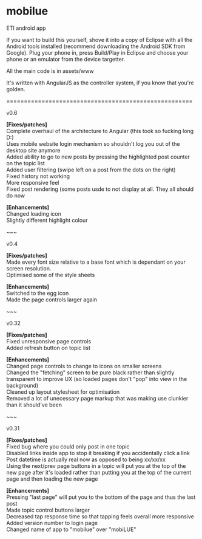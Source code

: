 mobilue
========

ETI android app

If you want to build this yourself, shove it into a copy of Eclipse with all the Android tools installed (recommend downloading the
Android SDK from Google). Plug your phone in, press Build/Play in Eclipse and choose your phone or an emulator
from the device targetter. 

All the main code is in assets/www

It's written with AngularJS as the controller system, if you know that you're golden.


<p>=====================================================</p>
v0.6

<b>[Fixes/patches]</b><br/>
Complete overhaul of the architecture to Angular (this took so fucking long D:) <br/>
Uses mobile website login mechanism so shouldn't log you out of the desktop site anymore<br/>
Added ability to go to new posts by pressing the highlighted post counter on the topic list<br/>
Added user filtering (swipe left on a post from the dots on the right)<br/>
Fixed history not working<br/>
More responsive feel<br/>
Fixed post rendering (some posts usde to not display at all. They all should do now<br/>

<b>[Enhancements]</b><br/>
Changed loading icon<br/>
Slightly different highlight colour<br/>

<p>~~~</p>

v0.4

<b>[Fixes/patches]</b><br/>
Made every font size relative to a base font which is dependant on your screen resolution.<br/>
Optimised some of the style sheets

<b>[Enhancements]</b><br/>
Switched to the egg icon<br/>
Made the page controls larger again<br/>

<p>~~~</p>

v0.32

<b>[Fixes/patches]</b><br/>
Fixed unresponsive page controls<br/>
Added refresh button on topic list<br/>

<b>[Enhancements]</b><br/>
Changed page controls to change to icons on smaller screens<br/>
Changed the "fetching" screen to be pure black rather than slightly transparent to improve UX (so loaded pages don't "pop" into view in the background)<br/>
Cleaned up layout stylesheet for optimisation<br/>
Removed a lot of unecessary page markup that was making use clunkier than it should've been<br/>

<p>~~~</p>

v0.31

<b>[Fixes/patches]</b><br/>
Fixed bug where you could only post in one topic<br/>
Disabled links inside app to stop it breaking if you accidentally click a link<br/>
Post datetime is actually real now as opposed to being xx/xx/xx<br/>
Using the next/prev page buttons in a topic will put you at the top of the new page after it's loaded rather than putting you at the top of the current page and then loading the new page<br/>

<b>[Enhancements]</b><br/>
Pressing "last page" will put you to the bottom of the page and thus the last post<br/>
Made topic control buttons larger<br/>
Decreased tap response time so that tapping feels overall more responsive<br/>
Added version number to login page<br/>
Changed name of app to "mobilue" over "mobiLUE"


